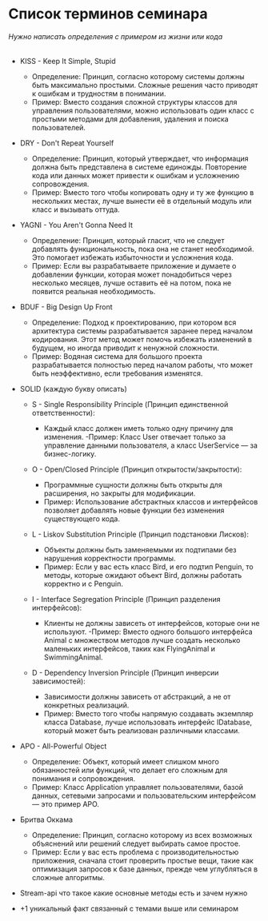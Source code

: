 # Список терминов семинара
###### Нужно написать определения с примером из жизни или кода
- KISS - Keep It Simple, Stupid
  - Определение: Принцип, согласно которому системы должны быть максимально простыми. Сложные решения часто приводят к ошибкам и трудностям в понимании.
  - Пример: Вместо создания сложной структуры классов для управления пользователями, можно использовать один класс с простыми методами для добавления, удаления и поиска пользователей.
- DRY - Don't Repeat Yourself
  - Определение: Принцип, который утверждает, что информация должна быть представлена в системе единожды. Повторение кода или данных может привести к ошибкам и усложнению сопровождения.
  - Пример: Вместо того чтобы копировать одну и ту же функцию в нескольких местах, лучше вынести её в отдельный модуль или класс и вызывать оттуда.
- YAGNI - You Aren't Gonna Need It
  - Определение: Принцип, который гласит, что не следует добавлять функциональность, пока она не станет необходимой. Это помогает избежать избыточности и усложнения кода.
  - Пример: Если вы разрабатываете приложение и думаете о добавлении функции, которая может понадобиться через несколько месяцев, лучше оставить её на потом, пока не появится реальная необходимость.

- BDUF - Big Design Up Front
  - Определение: Подход к проектированию, при котором вся архитектура системы разрабатывается заранее перед началом кодирования. Этот метод может помочь избежать изменений в будущем, но иногда приводит к ненужной сложности.
  - Пример: Водяная система для большого проекта разрабатывается полностью перед началом работы, что может быть неэффективно, если требования изменятся.

- SOLID (каждую букву описать)
  - S - Single Responsibility Principle (Принцип единственной ответственности): 
    - Каждый класс должен иметь только одну причину для изменения.
    -Пример: Класс User отвечает только за управление данными пользователя, а класс UserService — за бизнес-логику.
  - O - Open/Closed Principle (Принцип открытости/закрытости): 
    - Программные сущности должны быть открыты для расширения, но закрыты для модификации.
    - Пример: Использование абстрактных классов и интерфейсов позволяет добавлять новые функции без изменения существующего кода.

  - L - Liskov Substitution Principle (Принцип подстановки Лисков): 
    - Объекты должны быть заменяемыми их подтипами без нарушения корректности программы. 
    - Пример: Если у вас есть класс Bird, и его подтип Penguin, то методы, которые ожидают объект Bird, должны работать корректно и с Penguin.
  - I - Interface Segregation Principle (Принцип разделения интерфейсов): 
    - Клиенты не должны зависеть от интерфейсов, которые они не используют.
    -Пример: Вместо одного большого интерфейса Animal с множеством методов лучше создать несколько маленьких интерфейсов, таких как FlyingAnimal и SwimmingAnimal.

  - D - Dependency Inversion Principle (Принцип инверсии зависимостей): 
    - Зависимости должны зависеть от абстракций, а не от конкретных реализаций.
    - Пример: Вместо того чтобы напрямую создавать экземпляр класса Database, лучше использовать интерфейс IDatabase, который может быть реализован различными классами.

- APO - All-Powerful Object
  - Определение: Объект, который имеет слишком много обязанностей или функций, что делает его сложным для понимания и сопровождения.
  - Пример: Класс Application управляет пользователями, базой данных, сетевыми запросами и пользовательским интерфейсом — это пример APO.
- Бритва Оккама
  - Определение: Принцип, согласно которому из всех возможных объяснений или решений следует выбирать самое простое.
  - Пример: Если у вас есть проблема с производительностью приложения, сначала стоит проверить простые вещи, такие как оптимизация запросов к базе данных, прежде чем углубляться в сложные алгоритмы.

- Stream-api что такое какие основные методы есть и зачем нужно
- +1 уникальный факт связанный с темами выше или семинаром
